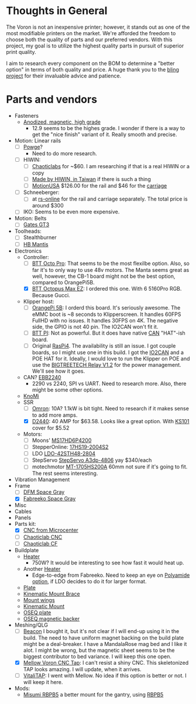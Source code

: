 # Thoughts in General
The Voron is not an inexpensive printer; however, it stands out as one of the most modifiable printers on the market. We're afforded the freedom to choose both the quality of parts and our preferred vendors. With this project, my goal is to utilize the highest quality parts in pursuit of superior print quality.

I aim to research every component on the BOM to determine a "better option" in terms of both quality and price. A huge thank you to the [bling project](https://discord.com/channels/460117602945990666/713929975606018098) for their invaluable advice and patience.

# Parts and vendors
- Fasteners
  - [Anodized, magnetic, high grade](https://www.boltdepot.com/Metric_socket_cap_Class_12.9_alloy_steel_black_oxide_finish_3mm_x_0.5mm.aspx)
    - 12.9 seems to be the highes grade. I wonder if there is a way to get the "nice finish" variant of it. Really smooth and precise.
- Motion: Linear rails
  - [ ] [Powge](https://www.aliexpress.us/item/2255800751045001.html?gatewayAdapt=glo2usa4itemAdapt&_randl_shipto=US)?
    - Need to do more research.
  - [ ] HIWIN:
    - [ ] [Chaoticlabs](https://chaoticlab.xyz/products/mgn12h-mgn9h-mgn7h-hiwin-guide-rail-1?variant=40350092820578) for ~$60. I am researching if that is a real HIWIN or a copy
    - [ ] [Made by HIWIN, in Taiwan](https://www.aliexpress.us/item/3256804708445237.html) if there is such a thing
    - [ ] [MotionUSA](https://motionusa.com/manufacturer/hiwin/mgnr12r0370hm-e10-e10-hiwin) $126.00 for the rail and $46 for the [carriage](https://motionusa.com/manufacturer/hiwin/mgn12hzfc-hiwin)
  - [ ] Schneeberger:
    - [ ] at [rs-online](https://us.rs-online.com/product/schneeberger/mn-12-1000-10-15-g1-v1/71904298/) for the rail and carriage separately. The total price is around $300
  - [ ] IKO: Seems to be even more expensive.
- Motion: Belts
  - [ ] [Gates GT3](https://www.fabreeko.com/products/gates-gt3-open-belt-ll-gt3-6-9-reinforced)
- Toolheads:
  - [ ] Stealthburner
  - [ ] [HB Mantis](https://www.fabreeko.com/products/xol-2-toolhead-by-armchair-engineering?variant=44154053296383)
- Electronics
  - Controller:
    - [ ] [BTT Octo Pro](https://biqu.equipment/collections/control-board/products/bigtreetech-octopus-pro-v1-0-chip-f446?variant=40310085812322): That seems to be the most flexilbe option. Also, so far it's to only way to use 48v motors. The Manta seems great as well, however, the CB-1 board might not be the best option, compared to OrangePi5B.
    - [x] [BTT Octopus Max EZ](https://biqu.equipment/collections/control-board/products/bigtreetech-btt-octopusmax-ez-for-3d-printer): I ordered this one. With 6 5160Pro RGB. Because Gucci.
  - Klipper host:
    - [ ] [OrangePi 5B](https://a.co/d/esz9qjP): I orderd this board. It's seriously awesome. The eMMC boot is ~8 seconds to Klipperscreen. It handles 60FPS FullHD with no issues. It handles 30FPS on 4K. The negative side, the GPIO is not 40 pin. The IO2CAN won't fit it.
    - [ ] [BTT PI](https://biqu.equipment/collections/control-board/products/bigtreetech-btt-pi-v1-2?variant=40326121980002): Not as powerful. But it does have native [CAN](https://biqu.equipment/collections/control-board/products/bigtreetech-btt-pi-v1-2?variant=40332289867874) "HAT"-ish board.
    - [ ] Original [RasPi4](https://www.pishop.us/product/raspberry-pi-4-model-b-8gb/). The availability is still an issue. I got couple boards, so I might use one in this build. I got the [IO2CAN](https://github.com/bigtreetech/IO2CAN) and a POE HAT for it. Ideally, I would love to run the Klipper on POE and use the [BIGTREETECH Relay V1.2](https://biqu.equipment/collections/expansion-board/products/bigtreetech-reply-v1-2-automatic-shutdown-module-after-printing) for the power management. We'll see how it goes.
  - CAN? [EBB2240](https://biqu.equipment/collections/expansion-board/products/bigtreetech-ebb-sb2209-can-v1-0?variant=40214283485282)
    - 2290 vs 2240, SPI vs UART. Need to research more. Also, there might be some other options.
  - [KnoMi](https://biqu.equipment/products/bigtreetech-knomi-v1-0?_pos=64&_sid=e57d520f8&_ss=r)
  - SSR
    - [ ] [Omron](https://www.digikey.com/en/products/detail/omron-automation-and-safety/G3NA-210B-UTU-DC5-24/634443?): 10A? 1.1kW is bit tight. Need to research if it makes sense to add more amps.
    - [x] [D2440](https://www.digikey.com/en/products/detail/sensata-crydom/D2440/221764): 40 AMP for $63.58. Looks like a great option. With [KS101](https://www.digikey.com/en/products/detail/sensata-crydom/KS101/4303644) cover for $5.52
  - Motors:
    - [ ] Moons' [MS17HD6P4200](https://www.moonsindustries.com/p/nema-17-standard-hybrid-stepper-motors/ms17hd6p4200-000004611110008905)
    - [ ] StepperOnline: [17HS19-2004S2](https://www.omc-stepperonline.com/nema-17-bipolar-59ncm-84oz-in-2a-42x48mm-4-wires-w-1m-cable-connector-17hs19-2004s1)
    - [ ] LDO [LDO-42STH48-2804](https://www.fabreeko.com/products/ldo-42sth48-2804-ac-ah-ahs80-super-power-motors-by-ldo?variant=43913432858879)
    - [ ] StepServo [StepServo A3dp-4806](https://lukeslabonline.com/products/stepservo-a3dp-4806?_pos=1&_sid=deb75c0a7&_ss=r&variant=43236680270058) yay $340/each
    - [ ] motechmotor [MT-1705HS200A](http://motechmotor.com/productDetail-0104-31.html) 60mm not sure if it's going to fit. The rest seems interesting.
- Vibration Management
- Frame
  - [ ] [DFM Space Gray](https://dfh.fm/collections/frames/products/dfh-voron-2-4-frame-kit?variant=43644815737054)
  - [x] [Fabreeko Space Gray](https://www.fabreeko.com/products/ldo-voron-v2-4-frame-kit?variant=44096947519743)
- Misc
- Cables
- Panels
- Parts kit:
  - [x] [CNC from Microcenter](https://www.microcenter.com/product/659593/voron-v24-compatible-12-rail-cnc-weight-loss-structural-kit-parts-set-for-voron-24-3d-printer)
  - [ ] [Chaoticlab CNC](https://www.aliexpress.us/item/3256805089623652.html)
  - [ ] [Chaoticlab CF](https://www.aliexpress.us/item/3256805371839578.html)
- Buildplate
  - [Heater](https://keenovo.store/collections/standard-keenovo-silicone-heaters/products/keenovo-square-silicone-heater-3d-printer-build-plate-heatbed-heating-pad?variant=12459486314551)
    - 750W? It would be interesting to see how fast it would heat up.
  - Another [Heater](https://www.fabreeko.com/collections/v2-4/products/fabreeko-edge-to-edge-heaters-for-voron-printers?variant=42625668120831)
      - Edge-to-edge from Fabreeko. Need to keep an eye on [Polyamide option](https://www.fabreeko.com/collections/v0/products/ldo-v0-2-0-1-s1-polyimide-heater-power-supply-upgrade), if LDO decides to do it for larger format. 
  - [Plate](https://dfh.fm/collections/front-page-new/products/graded-aluminum-beds-by-lightweight-labware?variant=44156405907678)
  - [Kinematic Mount Brace](https://mandalaroseworks.com/products/kinematic-center-brace-for-voron-2-4)
  - [Mount wings](https://mandalaroseworks.com/products/voron-wings)
  - [Kinematic Mount](https://mandalaroseworks.com/products/matched-height-kinematic-kit)
  - [OSEQ plate](https://oseq.io/products/oseq-safe-sheet-350x350mm)
  - [OSEQ magnetic backer](https://oseq.io/products/strong-magnetic-sticker-for-350x350-heatbed)
- Meshing/QLG
  - [ ] [Beacon](https://beacon3d.com/product/beacon) I bought it, but it's not clear if I will end-up using it in the build. The need to have uniform magnet backing on the build plate might be a deal-breaker. I have a MandalaRose mag bed and I like it alot. I might be wrong, but the magnetic sheet seems to be the biggest contributor to bed variance. I will keep this one open.
  - [x] [Mellow Voron CNC Tap](https://www.aliexpress.us/item/3256805587288451.html): I can't resist a shiny CNC. This skeletonized TAP looks amazing. I will update, when it arrives.
  - [ ] [VitaliTAP](https://discord.com/channels/460117602945990666/713929975606018098/1140807797949333545): I went with Mellow. No idea if this option is better or not. I will keep it here.
- Mods:
  - [Misumi RBPB5](https://us.misumi-ec.com/vona2/detail/110300371460/?HissuCode=RBPB5) a better mount for the gantry, using [RBPB5](https://us.misumi-ec.com/vona2/detail/110300371460/?HissuCode=RBPB5)
